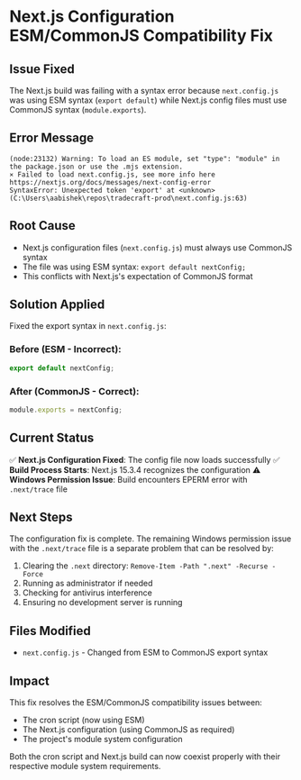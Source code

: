 # Next.js Configuration ESM/CommonJS Compatibility Fix

## Issue Fixed

The Next.js build was failing with a syntax error because `next.config.js` was using ESM syntax (`export default`) while Next.js config files must use CommonJS syntax (`module.exports`).

## Error Message

```
(node:23132) Warning: To load an ES module, set "type": "module" in the package.json or use the .mjs extension.
⨯ Failed to load next.config.js, see more info here https://nextjs.org/docs/messages/next-config-error
SyntaxError: Unexpected token 'export' at <unknown> (C:\Users\aabishek\repos\tradecraft-prod\next.config.js:63)
```

## Root Cause

- Next.js configuration files (`next.config.js`) must always use CommonJS syntax
- The file was using ESM syntax: `export default nextConfig;`
- This conflicts with Next.js's expectation of CommonJS format

## Solution Applied

Fixed the export syntax in `next.config.js`:

### Before (ESM - Incorrect):

```javascript
export default nextConfig;
```

### After (CommonJS - Correct):

```javascript
module.exports = nextConfig;
```

## Current Status

✅ **Next.js Configuration Fixed**: The config file now loads successfully
✅ **Build Process Starts**: Next.js 15.3.4 recognizes the configuration
⚠️ **Windows Permission Issue**: Build encounters EPERM error with `.next/trace` file

## Next Steps

The configuration fix is complete. The remaining Windows permission issue with the `.next/trace` file is a separate problem that can be resolved by:

1. Clearing the `.next` directory: `Remove-Item -Path ".next" -Recurse -Force`
2. Running as administrator if needed
3. Checking for antivirus interference
4. Ensuring no development server is running

## Files Modified

- `next.config.js` - Changed from ESM to CommonJS export syntax

## Impact

This fix resolves the ESM/CommonJS compatibility issues between:

- The cron script (now using ESM)
- The Next.js configuration (using CommonJS as required)
- The project's module system configuration

Both the cron script and Next.js build can now coexist properly with their respective module system requirements.
